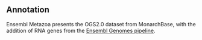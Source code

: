 Annotation
----------

Ensembl Metazoa presents the OGS2.0 dataset from MonarchBase, with the
addition of RNA genes from the [Ensembl Genomes
pipeline](https://metazoa.ensembl.org/info/genome/annotation/ncrna.html).
